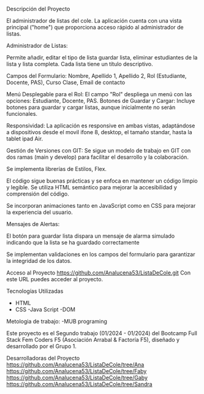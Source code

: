 Descripción del Proyecto 

El administrador de listas del cole.
La aplicación cuenta con una vista principal ("home") que proporciona acceso rápido al administrador de listas.

Administrador de Listas:

Permite añadir, editar el tipo de lista  guardar lista, eliminar estudiantes de la lista y lista completa.
Cada lista tiene un título descriptivo.

Campos del Formulario:
Nombre, Apellido 1, Apellido 2, Rol (Estudiante, Docente, PAS), Curso
Clase, Email de contacto

Menú Desplegable para el Rol:
El campo "Rol" despliega un menú con las opciones: Estudiante, Docente, PAS.
Botones de Guardar y Cargar:
Incluye botones para guardar y cargar listas, aunque inicialmente no serán funcionales.

Responsividad:
La aplicación es responsive en ambas vistas, adaptándose a dispositivos desde el movil ifone 8, desktop, el tamaño standar, hasta la tablet ipad Air.

Gestión de Versiones con GIT:
Se sigue un modelo de trabajo en GIT con dos ramas (main y develop) para facilitar el desarrollo y la colaboración.

Se implementa librerías de Estilos, Flex.

El código sigue buenas prácticas y se enfoca en mantener un código limpio y legible.
Se utiliza HTML semántico para mejorar la accesibilidad y comprensión del código.

Se incorporan animaciones tanto en JavaScript como en CSS para mejorar la experiencia del usuario.

Mensajes de Alertas: 

El botón para guardar lista dispara un mensaje de alarma simulado indicando que la lista se ha guardado correctamente

Se implementan validaciones en los campos del formulario para garantizar la integridad de los datos.

Acceso al Proyecto
https://github.com/Analucena53/ListaDeCole.git
Con este URL puedes acceder al proyecto.

 Tecnologías Utilizadas
- HTML
- CSS
-Java Script
-DOM


Metologia de trabajo: 
-MUB programing

Este proyecto es el Segundo trabajo (01/2024 - 01/2024) del Bootcamp Full Stack Fem Coders F5 (Asociación Arrabal & Factoría F5), diseñado y desarrollado por el Grupo 1.

Desarrolladoras del Proyecto
https://github.com/Analucena53/ListaDeCole/tree/Ana
https://github.com/Analucena53/ListaDeCole/tree/Faby
https://github.com/Analucena53/ListaDeCole/tree/Gaby
https://github.com/Analucena53/ListaDeCole/tree/Sandra
